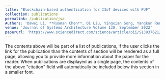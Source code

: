 ```yaml
---
title: "Blockchain-based authentication for IIoT devices with PUF"
collection: publications
permalink: /publication/jsa
Authors: 'Dawei Li, **Ruonan Chen**, Di Liu, Yingxian Song, Yangkun Ren, Zhenyu Guan, Yu Sun, Jianwei Liu'
venue: 'Journal of Systems Architecture Volume 130, September 2022'
paperurl: 'https://www.sciencedirect.com/science/article/pii/S1383762122001618?via%3Dihub'
---
```


The contents above will be part of a list of publications, if the user clicks the link for the publication than the contents of section will be rendered as a full page, allowing you to provide more information about the paper for the reader. When publications are displayed as a single page, the contents of the above "citation" field will automatically be included below this section in a smaller font.
